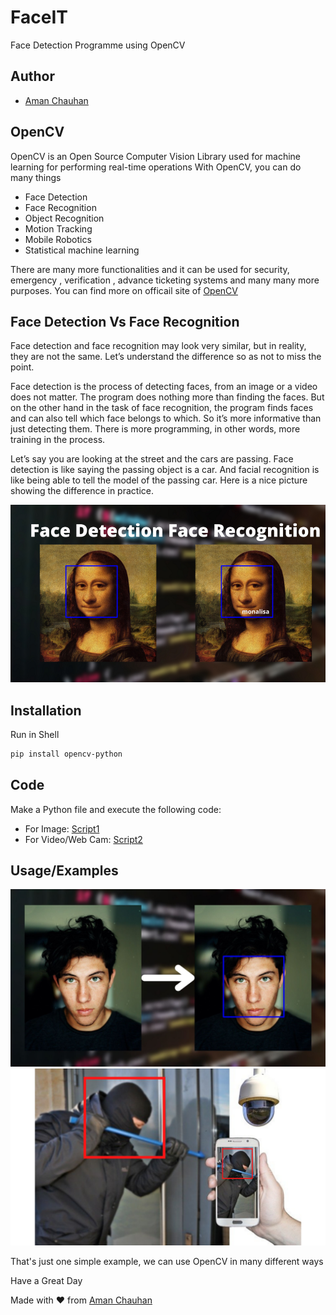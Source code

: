 # FaceIT
Face Detection Programme using OpenCV


## Author

- [Aman Chauhan](https://github.com/officialAmanchauhan)
    
## OpenCV
OpenCV is an Open Source Computer Vision Library used for machine learning for performing real-time operations
With OpenCV, you can do many things
- Face Detection
- Face Recognition
- Object Recognition
- Motion Tracking
- Mobile Robotics
- Statistical machine learning

There are many more functionalities and it can be used for security, emergency , verification , advance ticketing systems and many many more purposes.
You can find more on officail site of [OpenCV](https://opencv.org/)

## Face Detection Vs Face Recognition
Face detection and face recognition may look very similar, but in reality, they are not the same. Let’s understand the difference so as not to miss the point.

Face detection is the process of detecting faces, from an image or a video does not matter. The program does nothing more than finding the faces. But on the other hand in the task of face recognition, the program finds faces and can also tell which face belongs to which. So it’s more informative than just detecting them. There is more programming, in other words, more training in the process.

Let’s say you are looking at the street and the cars are passing. Face detection is like saying the passing object is a car. And facial recognition is like being able to tell the model of the passing car. Here is a nice picture showing the difference in practice.

![Facedetec vs facerecogn](https://github.com/officialAmanchauhan/FaceIT/blob/main/example.png)

## Installation

Run in Shell

```bash
pip install opencv-python
```
## Code
Make a Python file and execute the following code:

- For Image: [Script1](https://github.com/officialAmanchauhan/FaceIT/blob/main/script.py)
- For Video/Web Cam: [Script2](https://github.com/officialAmanchauhan/FaceIT/blob/main/script2.py)

## Usage/Examples

![Protrait](https://github.com/officialAmanchauhan/FaceIT/blob/main/example.jpg)
![Burgler](https://github.com/officialAmanchauhan/FaceIT/blob/main/burglarexample.jpg)

That's just one simple example, we can use OpenCV in many different ways

Have a Great Day

Made with ❤ from [Aman Chauhan](https://github.com/officialAmanchauhan)
